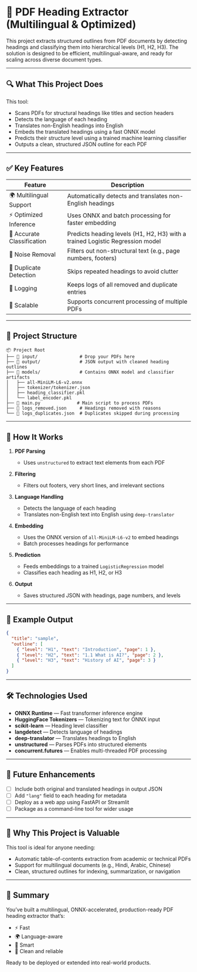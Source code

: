 # 🧾 PDF Heading Extractor (Multilingual & Optimized)

This project extracts structured outlines from PDF documents by detecting headings and classifying them into hierarchical levels (H1, H2, H3). The solution is designed to be efficient, multilingual-aware, and ready for scaling across diverse document types.

---

## 🔍 What This Project Does

This tool:

* Scans PDFs for structural headings like titles and section headers
* Detects the language of each heading
* Translates non-English headings into English
* Embeds the translated headings using a fast ONNX model
* Predicts their structure level using a trained machine learning classifier
* Outputs a clean, structured JSON outline for each PDF

---

## ✅ Key Features

| Feature                    | Description                                                                   |
| -------------------------- | ----------------------------------------------------------------------------- |
| 🌍 Multilingual Support    | Automatically detects and translates non-English headings                     |
| ⚡ Optimized Inference      | Uses ONNX and batch processing for faster embedding                           |
| 🧠 Accurate Classification | Predicts heading levels (H1, H2, H3) with a trained Logistic Regression model |
| 🧹 Noise Removal           | Filters out non-structural text (e.g., page numbers, footers)                 |
| 🔁 Duplicate Detection     | Skips repeated headings to avoid clutter                                      |
| 🧾 Logging                 | Keeps logs of all removed and duplicate entries                               |
| 🚀 Scalable                | Supports concurrent processing of multiple PDFs                               |

---

## 📁 Project Structure

```
📦 Project Root
├── 📂 input/                # Drop your PDFs here
├── 📂 output/               # JSON output with cleaned heading outlines
├── 📂 models/               # Contains ONNX model and classifier artifacts
│   ├── all-MiniLM-L6-v2.onnx
│   ├── tokenizer/tokenizer.json
│   ├── heading_classifier.pkl
│   └── label_encoder.pkl
├── 🧠 main.py              # Main script to process PDFs
├── 📄 logs_removed.json     # Headings removed with reasons
└── 📄 logs_duplicates.json  # Duplicates skipped during processing
```

---

## 🧠 How It Works

1. **PDF Parsing**

   * Uses `unstructured` to extract text elements from each PDF

2. **Filtering**

   * Filters out footers, very short lines, and irrelevant sections

3. **Language Handling**

   * Detects the language of each heading
   * Translates non-English text into English using `deep-translator`

4. **Embedding**

   * Uses the ONNX version of `all-MiniLM-L6-v2` to embed headings
   * Batch processes headings for performance

5. **Prediction**

   * Feeds embeddings to a trained `LogisticRegression` model
   * Classifies each heading as H1, H2, or H3

6. **Output**

   * Saves structured JSON with headings, page numbers, and levels

---

## 🧪 Example Output

```json
{
  "title": "sample",
  "outline": [
    { "level": "H1", "text": "Introduction", "page": 1 },
    { "level": "H2", "text": "1.1 What is AI?", "page": 2 },
    { "level": "H3", "text": "History of AI", "page": 3 }
  ]
}
```

---

## 🛠 Technologies Used

* **ONNX Runtime** — Fast transformer inference engine
* **HuggingFace Tokenizers** — Tokenizing text for ONNX input
* **scikit-learn** — Heading level classifier
* **langdetect** — Detects language of headings
* **deep-translator** — Translates headings to English
* **unstructured** — Parses PDFs into structured elements
* **concurrent.futures** — Enables multi-threaded PDF processing

---

## 🧩 Future Enhancements

* [ ] Include both original and translated headings in output JSON
* [ ] Add `"lang"` field to each heading for metadata
* [ ] Deploy as a web app using FastAPI or Streamlit
* [ ] Package as a command-line tool for wider usage

---

## 📌 Why This Project is Valuable

This tool is ideal for anyone needing:

* Automatic table-of-contents extraction from academic or technical PDFs
* Support for multilingual documents (e.g., Hindi, Arabic, Chinese)
* Clean, structured outlines for indexing, summarization, or navigation

---

## 🙌 Summary

You’ve built a multilingual, ONNX-accelerated, production-ready PDF heading extractor that’s:

* ⚡ Fast
* 🌍 Language-aware
* 🧠 Smart
* 🧹 Clean and reliable

Ready to be deployed or extended into real-world products.
